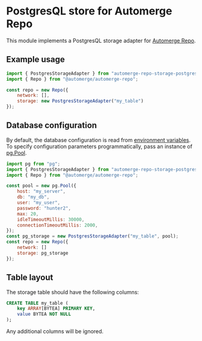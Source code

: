 # PostgresQL store for Automerge Repo

This module implements a PostgresQL storage adapter for [Automerge Repo](https://github.com/automerge/automerge-repo).

## Example usage

```js
import { PostgresStorageAdapter } from "automerge-repo-storage-postgres";
import { Repo } from "@automerge/automerge-repo";

const repo = new Repo({
    network: [],
    storage: new PostgresStorageAdapter("my_table")
});
```

## Database configuration

By default, the database configuration is read from [environment variables](https://www.postgresql.org/docs/9.1/libpq-envars.html). To specify configuration parameters programmatically, pass an instance of [pg.Pool](https://node-postgres.com/apis/pool).

```js
import pg from "pg";
import { PostgresStorageAdapter } from "automerge-repo-storage-postgres";
import { Repo } from "@automerge/automerge-repo";

const pool = new pg.Pool({
    host: "my_server",
    db: "my_db",
    user: "my_user",
    password: "hunter2",
    max: 20,
    idleTimeoutMillis: 30000,
    connectionTimeoutMillis: 2000,
});
const pg_storage = new PostgresStorageAdapter("my_table", pool);
const repo = new Repo({
    network: []
    storage: pg_storage
});
```

## Table layout

The storage table should have the following columns:

```sql
CREATE TABLE my_table (
    key ARRAY[BYTEA] PRIMARY KEY,
    value BYTEA NOT NULL
);
```

Any additional columns will be ignored.